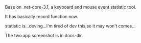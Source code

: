 Base on .net-core-3.1, a keyboard and mouse event statistic tool.

It has basically record function now.

statistic is...deving...I'm tired of dev this,so it may won't comes...

The two app screenshot is in docs-dir.
